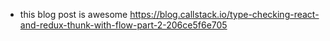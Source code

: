 + this blog post is awesome https://blog.callstack.io/type-checking-react-and-redux-thunk-with-flow-part-2-206ce5f6e705 